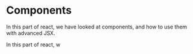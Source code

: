 # Components

In this part of react, we have looked at components, and how to use them with advanced JSX.

In this part of react, w